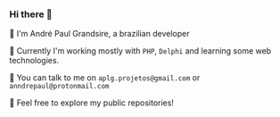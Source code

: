 ### Hi there 👋

<!--
**andrepg/andrepg** is a ✨ _special_ ✨ repository because its `README.md` (this file) appears on your GitHub profile.

Here are some ideas to get you started:

- 🔭 I’m currently working on ...
- 🌱 I’m currently learning ...
- 👯 I’m looking to collaborate on ...
- 🤔 I’m looking for help with ...
- 💬 Ask me about ...
- 📫 How to reach me: ...
- 😄 Pronouns: ...
- ⚡ Fun fact: ...
-->

🤖 I'm André Paul Grandsire, a brazilian developer

💼 Currently I'm working mostly with `PHP`, `Delphi` and learning some web technologies. 

📩 You can talk to me on `aplg.projetos@gmail.com` or `anndrepaul@protonmail.com`

👀 Feel free to explore my public repositories!
